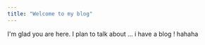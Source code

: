 ```yaml
---
title: "Welcome to my blog"
---
```


I'm glad you are here. I plan to talk about ...
i  have  a blog ! hahaha
